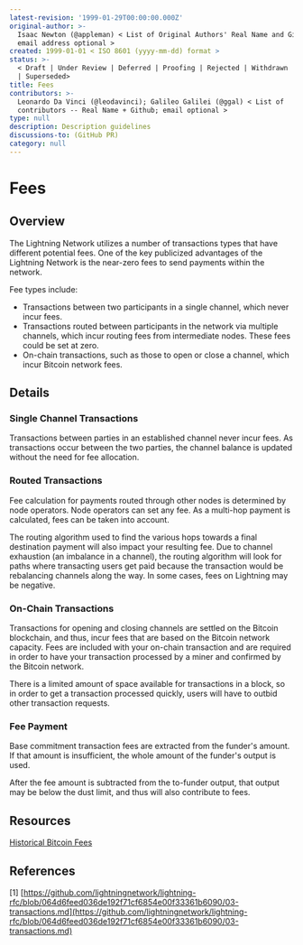 ```yaml
---
latest-revision: '1999-01-29T00:00:00.000Z'
original-author: >-
  Isaac Newton (@appleman) < List of Original Authors' Real Name and Github;
  email address optional >
created: 1999-01-01 < ISO 8601 (yyyy-mm-dd) format >
status: >-
  < Draft | Under Review | Deferred | Proofing | Rejected | Withdrawn | Accepted
  | Superseded>
title: Fees
contributors: >-
  Leonardo Da Vinci (@leodavinci); Galileo Galilei (@ggal) < List of
  contributors -- Real Name + Github; email optional >
type: null
description: Description guidelines
discussions-to: (GitHub PR)
category: null
---
```


# Fees

## Overview

The Lightning Network utilizes a number of transactions types that have different potential fees. One of the key publicized advantages of the Lightning Network is the near-zero fees to send payments within the network. 

Fee types include:

* Transactions between two participants in a single channel, which never incur fees.
* Transactions routed between participants in the network via multiple channels, which incur routing fees from intermediate nodes. These fees could be set at zero.
* On-chain transactions, such as those to open or close a channel, which incur Bitcoin network fees.

## Details

### Single Channel Transactions

Transactions between parties in an established channel never incur fees. As transactions occur between the two parties, the channel balance is updated without the need for fee allocation. 

### Routed Transactions

Fee calculation for payments routed through other nodes is determined by node operators. Node operators can set any fee. As a multi-hop payment is calculated, fees can be taken into account. 

The routing algorithm used to find the various hops towards a final destination payment will also impact your resulting fee. Due to channel exhaustion \(an imbalance in a channel\), the routing algorithm will look for paths where transacting users get paid because the transaction would be rebalancing channels along the way. In some cases, fees on Lightning may be negative.

### On-Chain Transactions

Transactions for opening and closing channels are settled on the Bitcoin blockchain, and thus, incur fees that are based on the Bitcoin network capacity. Fees are included with your on-chain transaction and are required in order to have your transaction processed by a miner and confirmed by the Bitcoin network. 

There is a limited amount of space available for transactions in a block, so in order to get a transaction processed quickly, users will have to outbid other transaction requests.

### Fee Payment

Base commitment transaction fees are extracted from the funder's amount. If that amount is insufficient, the whole amount of the funder's output is used.

After the fee amount is subtracted from the to-funder output, that output may be below the dust limit, and thus will also contribute to fees.

## Resources

[Historical Bitcoin Fees](https://bitcoinfees.info/)

## References

\[1\] [https://github.com/lightningnetwork/lightning-rfc/blob/064d6feed036de192f71cf6854e00f33361b6090/03-transactions.md](https://github.com/lightningnetwork/lightning-rfc/blob/064d6feed036de192f71cf6854e00f33361b6090/03-transactions.md)

